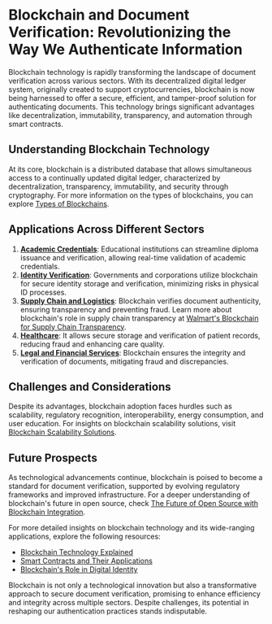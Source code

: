 # Blockchain and Document Verification: Revolutionizing the Way We Authenticate Information

Blockchain technology is rapidly transforming the landscape of document verification across various sectors. With its decentralized digital ledger system, originally created to support cryptocurrencies, blockchain is now being harnessed to offer a secure, efficient, and tamper-proof solution for authenticating documents. This technology brings significant advantages like decentralization, immutability, transparency, and automation through smart contracts.

## Understanding Blockchain Technology

At its core, blockchain is a distributed database that allows simultaneous access to a continually updated digital ledger, characterized by decentralization, transparency, immutability, and security through cryptography. For more information on the types of blockchains, you can explore [Types of Blockchains](https://www.license-token.com/wiki/types-of-blockchains).

## Applications Across Different Sectors

1. **[Academic Credentials](https://en.wikipedia.org/wiki/Blockchain_in_education)**: Educational institutions can streamline diploma issuance and verification, allowing real-time validation of academic credentials.
2. **[Identity Verification](https://en.wikipedia.org/wiki/Digital_identity)**: Governments and corporations utilize blockchain for secure identity storage and verification, minimizing risks in physical ID processes.
3. **[Supply Chain and Logistics](https://en.wikipedia.org/wiki/Supply_chain_blockchain)**: Blockchain verifies document authenticity, ensuring transparency and preventing fraud. Learn more about blockchain's role in supply chain transparency at [Walmart's Blockchain for Supply Chain Transparency](https://www.license-token.com/wiki/walmart-s-blockchain-for-supply-chain-transparency).
4. **[Healthcare](https://en.wikipedia.org/wiki/Blockchain_in_healthcare)**: It allows secure storage and verification of patient records, reducing fraud and enhancing care quality.
5. **[Legal and Financial Services](https://en.wikipedia.org/wiki/Smart_contract)**: Blockchain ensures the integrity and verification of documents, mitigating fraud and discrepancies.

## Challenges and Considerations

Despite its advantages, blockchain adoption faces hurdles such as scalability, regulatory recognition, interoperability, energy consumption, and user education. For insights on blockchain scalability solutions, visit [Blockchain Scalability Solutions](https://www.license-token.com/wiki/blockchain-scalability-solutions).

## Future Prospects

As technological advancements continue, blockchain is poised to become a standard for document verification, supported by evolving regulatory frameworks and improved infrastructure. For a deeper understanding of blockchain's future in open source, check [The Future of Open Source with Blockchain Integration](https://www.license-token.com/wiki/the-future-of-open-source-with-blockchain-integration).

For more detailed insights on blockchain technology and its wide-ranging applications, explore the following resources:

- [Blockchain Technology Explained](https://en.wikipedia.org/wiki/Blockchain)
- [Smart Contracts and Their Applications](https://en.wikipedia.org/wiki/Smart_contract)
- [Blockchain's Role in Digital Identity](https://en.wikipedia.org/wiki/Digital_identity_verification)

Blockchain is not only a technological innovation but also a transformative approach to secure document verification, promising to enhance efficiency and integrity across multiple sectors. Despite challenges, its potential in reshaping our authentication practices stands indisputable.